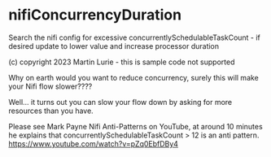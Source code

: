 # nifiConcurrencyDuration
Search the nifi config for excessive concurrentlySchedulableTaskCount - if desired update to lower value and increase processor duration

(c) copyright 2023 Martin Lurie - this is sample code not supported

Why on earth would you want to reduce concurrency, surely this will make your Nifi flow slower????

Well...  it turns out you can slow your flow down by asking for more resources than you have.  

Please see Mark Payne Nifi Anti-Patterns on YouTube, at around 10 minutes he explains that concurrentlySchedulableTaskCount > 12 is an anti pattern.
https://www.youtube.com/watch?v=pZq0EbfDBy4
